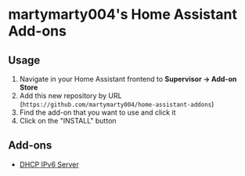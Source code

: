 # martymarty004's Home Assistant Add-ons

## Usage

1. Navigate in your Home Assistant frontend to **Supervisor -> Add-on Store**
2. Add this new repository by URL (`https://github.com/martymarty004/home-assistant-addons`)
3. Find the add-on that you want to use and click it
4. Click on the "INSTALL" button

## Add-ons

- [DHCP IPv6 Server](dhcp_ipv6_server/README.md)
